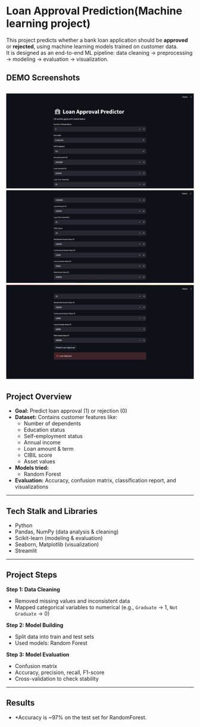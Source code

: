 # Loan Approval Prediction(Machine learning project)
This project predicts whether a bank loan application should be **approved** or **rejected**, using machine learning models trained on customer data.  
It is designed as an end-to-end ML pipeline: data cleaning → preprocessing → modeling → evaluation → visualization.

## **DEMO Screenshots**
![demo](/ML/Loan_approval_predictor/images/demo1%20(1).png)
![demo](/ML/Loan_approval_predictor/images/demo1%20(2).png)
![demo](/ML/Loan_approval_predictor/images/demo1%20(3).png)
---
 ## **Project Overview**
  - **Goal:** Predict loan approval (1) or rejection (0)
- **Dataset:** Contains customer features like:
  - Number of dependents
  - Education status
  - Self-employment status
  - Annual income
  - Loan amount & term
  - CIBIL score
  - Asset values
- **Models tried:**
  - Random Forest 
- **Evaluation:** Accuracy, confusion matrix, classification report, and visualizations

---

## **Tech Stalk and Libraries**
- Python
- Pandas, NumPy (data analysis & cleaning)
- Scikit-learn (modeling & evaluation)
- Seaborn, Matplotlib (visualization)
- Streamlit
---

## **Project Steps**
**Step 1: Data Cleaning**
- Removed missing values and inconsistent data
- Mapped categorical variables to numerical (e.g., `Graduate` → 1, `Not Graduate` → 0)

**Step 2: Model Building**
- Split data into train and test sets
- Used models: Random Forest

**Step 3: Model Evaluation**
- Confusion matrix
- Accuracy, precision, recall, F1-score
- Cross-validation to check stability

---
## **Results**
 - *Accuracy is ~97% on the test set for RandomForest.

